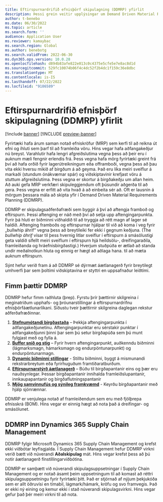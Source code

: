 ```yaml
---
title: Eftirspurnardrifið efnisþörf skipulagning (DDMRP) yfirlit
description: Þessi grein veitir upplýsingar um Demand Driven Material Requirements Planning (DDMRP), skipulagsaðferðafræði sem byggir á aftengingu framboðs og eftirspurnar.
author: t-benebo
ms.date: 06/30/2022
ms.topic: article
ms.search.form: ''
audience: Application User
ms.reviewer: kamaybac
ms.search.region: Global
ms.author: benebotg
ms.search.validFrom: 2022-06-30
ms.dyn365.ops.version: 10.0.28
ms.openlocfilehash: d894b83afe822e013c0c4375e5cfe5e7e8ac8d1d
ms.sourcegitcommit: 529fc10074b06f4c4dc52f2b4dc1f159c36e8dbc
ms.translationtype: MT
ms.contentlocale: is-IS
ms.lasthandoff: 07/22/2022
ms.locfileid: "9186589"
---
```

# <a name="demand-driven-material-requirements-planning-ddmrp-overview"></a>Eftirspurnardrifið efnisþörf skipulagning (DDMRP) yfirlit

[!include [banner](../../includes/banner.md)]
[!INCLUDE [preview-banner](../../includes/preview-banner.md)]

Fyrirtæki hafa árum saman notað efniskröfur (MRP) sem kerfi til að reikna út efni og íhluti sem þarf til að framleiða vöru. Hins vegar hafa aðfangakeðjur nú breyst. Varahlutir hafa lengri afgreiðslutíma vegna þess að þeir eru í auknum mæli fengnir erlendis frá. Þess vegna hafa mörg fyrirtæki greint frá því að hafa orðið fyrir lagerútreikningum eða offramboði, vegna þess að þau vita ekki hversu mikið af birgðum á að geyma. Það eru líka meiri sveiflur á markaði (stundum ónákvæmar spár) og viðskiptavinir krefjast vöru á stuttum afgreiðslutíma. Þess vegna er skortur á birgðakeðju um allan heim. Að auki gefa MRP verkfæri skipuleggjendum oft þúsundir aðgerða til að gera. Þess vegna er erfitt að vita hvað á að einbeita sér að. Oft er lausnin á mörgum þessara mála að skipta yfir í Demand Driven Material Requirements Planning (DDMRP).

DDMRP er skipulagsaðferðafræði sem byggir á því að aftengja framboð og eftirspurn. Þessi aftenging er náð með því að setja upp aftengingarpunkta. Fyrir þá hluti er biðminni viðhaldið til að tryggja að rétt magn af lager sé haldið. Aftenging framboðs og eftirspurnar hjálpar til við að koma í veg fyrir „bullwhip áhrif“ vegna þess að breytileiki fer ekki í gegnum keðjuna. (The *bullwhip áhrif* vísar til þess hvernig litlar sveiflur í eftirspurn á smásölustigi geta valdið sífellt meiri sveiflum í eftirspurn hjá heildsölu-, dreifingaraðila, framleiðanda og hráefnisbirgðastigi.) Hverjum stuðpúða er ætlað að standa undir meðalnotkun hluta og einnig er hægt að aðlaga hana. til að mæta auknum eftirspurn.

Sýnt hefur verið fram á að DDMRP sé dýrmæt áætlanagerð fyrir breytilegt umhverfi þar sem þoltími viðskiptavina er styttri en uppsafnaður leiðtími.

## <a name="the-five-components-of-ddmrp"></a>Fimm þættir DDMRP

DDMRP hefur fimm raðhluta (þrep). Fyrstu þrír þættirnir skilgreina í meginatriðum upphafs- og þróunarstillingar á eftirspurnardrifnu efnisþörfáætlunarlíkani. Síðustu tveir þættirnir skilgreina daglegan rekstur aðferðafræðinnar.

1. **[Stefnumótandi birgðastaða](ddmrp-inventory-positioning.md)** – Þekkja aftengingarpunkta í aðfangakeðjunetinu. Aftengingarpunktar eru sérstakir punktar í aðfangakeðjunni þinni þar sem þú setur birgðapúða sem þú munt fylgjast með og fylla á.
2. **[Buffer snið og stig](ddmrp-buffer-profile-and-levels.md)** – Fyrir hvern aftengingarpunkt, auðkenndu biðminni (lágmarksmagn, hámarksmagn og endurpöntunarpunkt) og endurpöntunarmagn.
3. **[Dynamic biðminni stillingar](ddmrp-buffer-profile-and-levels.md#dynamic-adjustments)** - Stilltu biðminni, byggt á mismunandi rekstrarbreytum eða fyrirhuguðum framtíðaratburðum.
4. **[Eftirspurnarstýrð áætlanagerð](ddmrp-planning.md)** – Búðu til birgðapantanir eins og þær eru nauðsynlegar. Þessar birgðapantanir innihalda framleiðslupantanir, innkaupapantanir og birgðaflutningspantanir
5. **[Mjög samvinnufús og sýnileg framkvæmd](ddmrp-visual-and-collaborative-execution.md)** - Keyrðu birgðapantanir með hjálp sjónrænnar.

DDMRP er venjulega notað af framleiðendum sem eru með fjölþrepa efnisskrá (BOM). Hins vegar er einnig hægt að nota það á dreifingar- og smásölunet.

## <a name="ddmrp-in-dynamics-365-supply-chain-management"></a>DDMRP inn Dynamics 365 Supply Chain Management

DDMRP fylgir Microsoft Dynamics 365 Supply Chain Management og krefst ekki viðbótar leyfisgjalda. Í Supply Chain Management hefur DDMRP virkni verið bætt við núverandi **Aðalskipulag** mát. Hins vegar krefst þess að þú notir áætlanagerð fínstillingarviðbótina. 

DDMRP er samþætt við núverandi skipulagsuppsetningar í Supply Chain Management og er notað ásamt þeim uppsetningum til að komast að réttri skipulagsuppsetningu fyrir fyrirtæki þitt. Það er stjórnað af nýjum þekjukóða sem er allt öðruvísi en tímabil, lágmark/hámark, kröfu og svo framvegis. Það er ekki ný eining og kemur ekki í stað núverandi skipulagsvirkni. Hins vegar gefur það þér meiri virkni til að nota.

